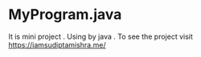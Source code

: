 # MyProgram.java
It is mini project . Using by java . To see the project visit https://iamsudiptamishra.me/
